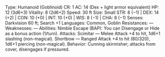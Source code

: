 Type: Humanoid (Goblinoid)
CR: 1 
AC: 14 (Dex + light armor equivalent)
HP: 12 (3d6+3)
Vitality: 8 (2d6+2)
Speed: 30 ft
Size: Small
STR: 8 (−1) | DEX: 14 (+2) | CON: 10 (+0) | INT: 10 (+0) | WIS: 8 (−1) | CHA: 8 (−1)
Senses: Darkvision 60 ft; Search +1
Languages: Common, Goblin
Resistances: —
Weaknesses: —
Abilities:
Nimble Escape (BAP): You can Disengage or Hide as a bonus action (1/turn).
Attacks:
Scimitar — Melee Attack +4 to hit, 1d6+1 slashing (non-magical).
Shortbow — Ranged Attack +4 to hit (80/320), 1d6+1 piercing (non-magical).
Behavior: Cunning skirmisher; attacks from cover, disengages if pressured.